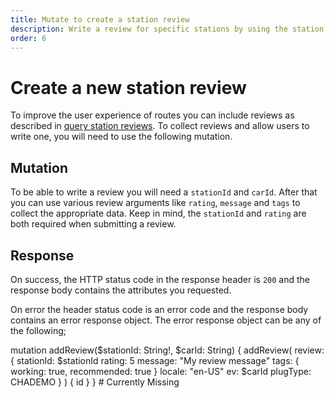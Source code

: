 ```yaml
---
title: Mutate to create a station review
description: Write a review for specific stations by using the station review mutation
order: 6
---
```


# Create a new station review
To improve the user experience of routes you can include reviews as described in [query station reviews](). To collect reviews and allow users to write one, you will need to use the following mutation. 

## Mutation
To be able to write a review you will need a `stationId` and `carId`. After that you can use various review arguments like `rating`, `message` and `tags` to collect the appropriate data. Keep in mind, the `stationId` and `rating` are both required when submitting a review.

<schema name="addReview" type="Mutation"></schema>

## Response
On success, the HTTP status code in the response header is `200` and the response body contains the attributes you requested.

On error the header status code is an error code and the response body contains an error response object. The error response object can be any of the following;

<errors name="addReview"></errors>

<playground url="https://playground.chargetrip.com/?page=reviewListLazyLoading">
<code-block lang="graphql" query="addReview" query-type="mutation">					
mutation addReview($stationId: String!, $carId: String) {
  addReview(
    review: {
      stationId: $stationId
      rating: 5
      message: "My review message"
      tags: { working: true, recommended: true }
      locale: "en-US"
      ev: $carId
      plugType: CHADEMO
    }
  ) {
    id
  }
}
</code-block>
<code-block lang="bash">
# Currently Missing 
</code-block>
</playground>
